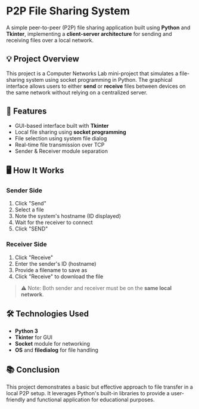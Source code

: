 # P2P File Sharing System

A simple peer-to-peer (P2P) file sharing application built using **Python** and **Tkinter**, implementing a **client-server architecture** for sending and receiving files over a local network.

## 💡 Project Overview

This project is a Computer Networks Lab mini-project that simulates a file-sharing system using socket programming in Python. The graphical interface allows users to either **send** or **receive** files between devices on the same network without relying on a centralized server.

## 📌 Features

- GUI-based interface built with **Tkinter**
- Local file sharing using **socket programming**
- File selection using system file dialog
- Real-time file transmission over TCP
- Sender & Receiver module separation

## 🖥️ How It Works

### Sender Side
1. Click "Send"
2. Select a file
3. Note the system's hostname (ID displayed)
4. Wait for the receiver to connect
5. Click "SEND"

### Receiver Side
1. Click "Receive"
2. Enter the sender's ID (hostname)
3. Provide a filename to save as
4. Click "Receive" to download the file

> ⚠️ Note: Both sender and receiver must be on the **same local network**.

## 🛠️ Technologies Used

- **Python 3**
- **Tkinter** for GUI
- **Socket** module for networking
- **OS** and **filedialog** for file handling

## 📚 Conclusion

This project demonstrates a basic but effective approach to file transfer in a local P2P setup. It leverages Python's built-in libraries to provide a user-friendly and functional application for educational purposes.
